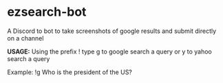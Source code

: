 # ezsearch-bot
A Discord to bot to take screenshots of google results and submit directly on a channel

**USAGE:**
Using the prefix ! type g to google search a query or y to yahoo search a query

Example: !g Who is the president of the US?
